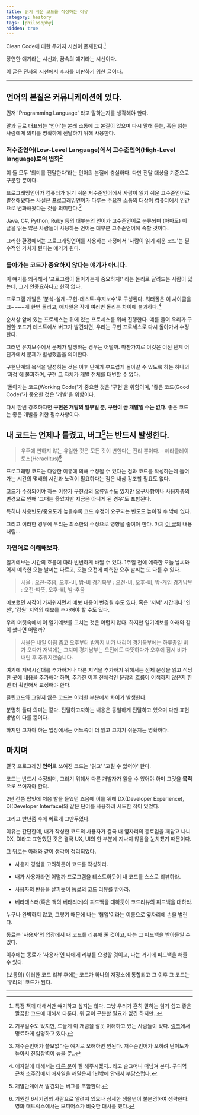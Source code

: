 ```yaml
---
title: 읽기 쉬운 코드를 작성하는 이유
category: hestory
tags: [philosophy]
hidden: true
---
```


Clean Code에 대한 두가지 시선이 존재한다.[^1]

당연한 얘기라는 시선과, 꿈속의 얘기라는 시선이다.

이 글은 전자의 시선에서 후자를 비판하기 위한 글이다.

---
## 언어의 본질은 커뮤니케이션에 있다.

먼저 'Programming Language' 라고 말하는지를 생각해야 한다.

말과 글로 대표되는 '언어'는 본래 소통에 그 본질이 있으며 다시 말해 듣는, 혹은 읽는 사람에게 의미를 명확하게 전달하기 위해 사용한다.

### 저수준언어(Low-Level Language)에서 고수준언어(High-Level language)로의 변화[^2]

이 둘 모두 '의미를 전달한다'라는 언어의 본질에 충실하다. 다만 전달 대상을 기준으로 구분할 뿐이다.

프로그래밍언어가 컴퓨터가 읽기 쉬운 저수준언어에서 사람이 읽기 쉬운 고수준언어로 발전해왔다는 사실은 프로그래밍언어가 다루는 주요한 소통의 대상이 컴퓨터에서 인간으로 변화해왔다는 것을 의미한다.[^3]

Java, C#, Python, Ruby 등의 대부분의 언어가 고수준언어로 분류되며 (아마도) 이 글을 읽는 많은 사람들이 사용하는 언어는 대부분 고수준언어에 속할 것이다. 

그러한 환경에서는 프로그래밍언어를 사용하는 과정에서 '사람이 읽기 쉬운 코드'는 필수적인 가치가 된다는 얘기가 된다.

### 돌아가는 코드가 중요하지 않다는 얘기가 아니다.

이 얘기를 왜곡해서 '프로그램이 돌아가는게 중요하지!' 라는 논리로 달려드는 사람이 있는데, 그거 안중요하다고 한적 없다.

프로그램 개발은 '분석-설계-구현-테스트-유지보수'로 구성된다. 워터폴은 이 사이클을 크~~~~게 한번 돌리고, 애자일은 작게 여러번 돌리는 차이에 불과하다.[^4]

순서상 앞에 있는 프로세스는 뒤에 있는 프로세스를 위해 진행한다. 예를 들어 우리가 구현한 코드가 테스트에서 버그가 발견되면, 우리는 구현 프로세스로 다시 돌아가서 수정한다.

그러면 유지보수에서 문제가 발생하는 경우는 어떨까. 마찬가지로 이것은 이전 단계 어딘가에서 문제가 발생했음을 의미한다.

구현단계의 목적을 달성하는 것은 이후 단계가 부드럽게 돌아갈 수 있도록 하는 하나의 '과정'에 불과하며, 구현 그 자체가 개발 전체를 대변할 수 없다.

'돌아가는 코드(Working Code)'가 중요한 것은 '구현'을 위함이며, '좋은 코드(Good Code)'가 중요한 것은 '개발'을 위함이다.

다시 한번 강조하자면 **구현은 개발의 일부일 뿐, 구현이 곧 개발일 수는 없다**. 좋은 코드는 좋은 개발을 위한 필수사항이다.

## 내 코드는 언제나 틀렸고, 버그[^5]는 반드시 발생한다. 

> 우주에 변하지 않는 유일한 것은 모든 것이 변한다는 진리 뿐이다.
    - 헤라클레이토스(Heraclitus)[^6]

프로그래밍 코드는 다양한 이유에 의해 수정될 수 있다는 점과 코드를 작성하는데 들어가는 시간의 몇배의 시간과 노력이 필요하다는 점은 새삼 강조할 필요도 없다.

코드가 수정되어야 하는 이유가 구현상의 오류일수도 있지만 요구사항이나 사용자층의 변경으로 인해 '그때는 옳았지만 지금은 아니게 된 경우'도 포함된다.

특히나 사용빈도/중요도가 높을수록 코드 수정이 요구되는 빈도도 높아질 수 밖에 없다.

그리고 이러한 경우에 우리는 최소한의 수정으로 영향을 줄여야 한다. 마치 [이 글](http://woowabros.github.io/study/2019/03/20/cleancode.html)의 내용처럼...

### 자연어로 이해해보자.

일기예보는 시간의 흐름에 따라 빈번하게 바뀔 수 있다. 1주일 전에 예측한 오늘 날씨와 어제 예측한 오늘 날씨는 다르고, 오늘 오전에 예측한 오후 날씨는 또 다를 수 있다. 

> 서울 : 오전-추움, 오후-비, 밤-비
    경기북부 : 오전-비, 오후-비, 밤-개임
    경기남부 : 오전-따뜻, 오후-비, 밤-추움
    
예보했던 시각이 가까워지면서 예보 내용이 변경될 수도 있다. 혹은 '저녁' 시간대나 '인천', '강원' 지역의 예보를 추가해야 할 수도 있다.

우리 머릿속에서 이 일기예보를 고치는 것은 어렵지 않다. 하지만 일기예보를 아래와 같이 했다면 어떨까?

> 서울은 내일 아침 춥고 오후부터 밤까지 비가 내리며 경기북부에는 하루종일 비가 오다가 저녁에는 그치며
    경기남부는 오전에도 따뜻하다가 오후에 잠시 비가 내린 후 추워지겠습니다.
    
여기에 저녁시간대를 추가하거나 다른 지역을 추가하기 위해서는 전체 문장을 읽고 적당한 곳에 내용을 추가해야 하며, 추가한 이후 전체적인 문장의 흐름이 어색하지 않은지 한번 더 확인해서 교정해야 한다.

클린코드와 그렇지 않은 코드는 이러한 부분에서 차이가 발생한다.

분명히 둘다 의미는 같다. 전달하고자하는 내용은 동일하게 전달하고 있으며 다만 표현방법이 다를 뿐이다.

하지만 고쳐야 하는 입장에서는 어느쪽이 더 읽고 고치기 쉬운지는 명확하다.

## 마치며 

결국 프로그래밍 **언어**로 쓰여진 코드는 '읽고' '고칠 수 있어야' 한다.

코드는 반드시 수정되며, 그러기 위해서 다른 개발자가 읽을 수 있어야 하며 그것을 **목적**으로 쓰여져야 한다.

2년 전쯤 팝잇에 처음 발을 들였던 즈음에 이를 위해 DX(Developer Experience), DI(Developer Interface)와 같은 단어를 사용하려 시도한 적이 있었다.

그리고 반년쯤 후에 빠르게 그만두었다. 

이유는 간단한데, 내가 작성한 코드의 사용자가 결국 내 옆자리의 동료임을 깨닫고 나니 DX, DI라고 표현했던 것은 결국 UX, UI의 한 부분에 지나지 않음을 눈치챘기 때문이다.

그 뒤로는 아래와 같이 생각이 정리되었다.

- 사용자 경험을 고려하듯이 코드를 작성하라.

- 내가 사용자라면 어떨까 프로그램을 테스트하듯이 내 코드를 스스로 리뷰하라.

- 사용자의 반응을 살피듯이 동료의 코드 리뷰를 받아라.

- 베타테스터(혹은 책의 베타리더)의 피드백을 대하듯이 코드리뷰의 피드백을 대하라.

누구나 완벽하지 않고, 그렇기 때문에 나는 '협업'이라는 이름으로 옆자리에 손을 벌린다.

동료는 '사용자'의 입장에서 내 코드를 리뷰해 줄 것이고, 나는 그 피드백을 받아들일 수 있다.

이후에는 동료가 '사용자'인 나에게 리뷰를 요청할 것이고, 나는 거기에 피드백을 해줄 수 있다.

(보통의) 이러한 코드 리뷰 후에는 코드가 하나의 저장소에 통합되고 그 이후 그 코드는 '우리의' 코드가 된다.

---
[^1]: 특정 책에 대해서만 얘기하고 싶지는 않다. 그냥 우리가 흔히 말하는 읽기 쉽고 좋은 깔끔한 코드에 대해서 다룬다. 뭐 굳이 구분할 필요가 없긴 하지만..  

[^2]: 기우일수도 있지만, 드물게 이 개념을 잘못 이해하고 있는 사람들이 있다. [링크](https://planest.tistory.com/entry/%EA%B3%A0%EC%88%98%EC%A4%80-%EC%96%B8%EC%96%B4%EC%99%80-%EC%A0%80%EC%88%98%EC%A4%80-%EC%96%B8%EC%96%B4)에서 명료하게 설명하고 있다.

[^3]: 저수준언어가 쓸모없다는 얘기로 오해하면 안된다. 저수준언어가 오히려 난이도가 높아서 진입장벽이 높을 뿐..

[^4]: 애자일에 대해서는 [다른 분](https://www.popit.kr/author/tony)이 잘 해주시겠지.. 라고 슬그머니 떠넘겨 본다. 구디역 근처 소주집에서 애자일을 깨달은지 1년밖에 안돼서 부담스럽다.

[^5]: 개발단계에서 발견되는 버그를 포함한다.

[^6]: 기원전 6세기경의 사람으로 알려져 있으나 상세한 생몰년이 불분명하여 생략한다. 영화 매트릭스에서는 모피어스가 비슷한 대사를 했다.  